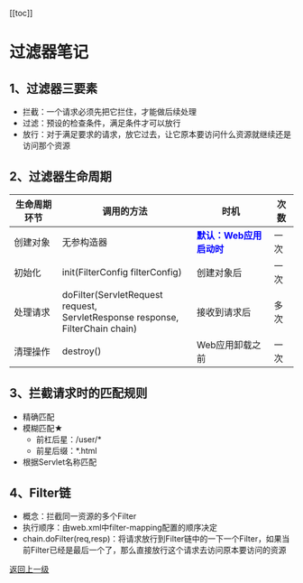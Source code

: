 [[toc]]

# 过滤器笔记

## 1、过滤器三要素

- 拦截：一个请求必须先把它拦住，才能做后续处理
- 过滤：预设的检查条件，满足条件才可以放行
- 放行：对于满足要求的请求，放它过去，让它原本要访问什么资源就继续还是访问那个资源



## 2、过滤器生命周期

| 生命周期环节 | 调用的方法                                                   | 时机                                                         | 次数 |
| ------------ | ------------------------------------------------------------ | ------------------------------------------------------------ | ---- |
| 创建对象     | 无参构造器                                                   | <span style="color:blue;font-weight:bold;">默认：Web应用启动时</span> | 一次 |
| 初始化       | init(FilterConfig filterConfig)                              | 创建对象后                                                   | 一次 |
| 处理请求     | doFilter(ServletRequest request, <br />ServletResponse response, <br />FilterChain chain) | 接收到请求后                                                 | 多次 |
| 清理操作     | destroy()                                                    | Web应用卸载之前                                              | 一次 |



## 3、拦截请求时的匹配规则

- 精确匹配
- 模糊匹配★
  - 前杠后星：/user/*
  - 前星后缀：*.html
- 根据Servlet名称匹配



## 4、Filter链

- 概念：拦截同一资源的多个Filter
- 执行顺序：由web.xml中filter-mapping配置的顺序决定
- chain.doFilter(req,resp)：将请求放行到Filter链中的一下一个Filter，如果当前Filter已经是最后一个了，那么直接放行这个请求去访问原本要访问的资源



[返回上一级](index.html)